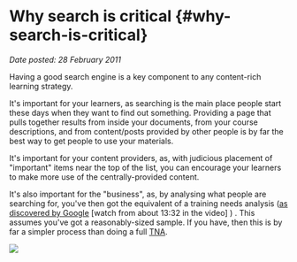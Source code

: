 # Why search is critical {#why-search-is-critical}

_Date posted: 28 February 2011_

Having a good search engine is a key component to any content-rich learning strategy.

It's important for your learners, as searching is the main place people start these days when they want to find out something. Providing a page that pulls together results from inside your documents, from your course descriptions, and from content/posts provided by other people is by far the best way to get people to use your materials.

It's important for your content providers, as, with judicious placement of "important" items near the top of the list, you can encourage your learners to make more use of the centrally-provided content.

It's also important for the "business", as, by analysing what people are searching for, you've then got the equivalent of a training needs analysis ([as discovered by Google](http://www.youtube.com/watch?v=KJ-bMbynst0) [watch from about 13:32 in the video] ) . This assumes you've got a reasonably-sized sample. If you have, then this is by far a simpler process than doing a full [TNA](http://en.wikipedia.org/wiki/Training_needs_analysis).

[![](./exportlc.php_files/wolfram_alpha.png)](http://www.wolframalpha.com/)